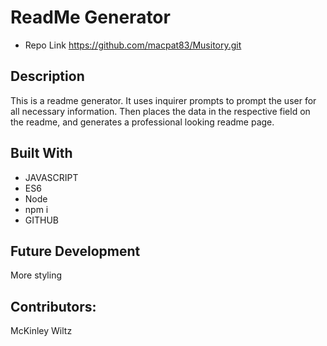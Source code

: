 # ReadMe Generator

* Repo Link https://github.com/macpat83/Musitory.git


## Description

This is a readme generator. It uses inquirer prompts to prompt the user for all necessary information. Then places the data in the respective field on the readme, and generates a professional looking readme page.


## Built With

- JAVASCRIPT
- ES6
- Node
- npm i
- GITHUB 


## Future Development

More styling




## Contributors:

McKinley Wiltz



